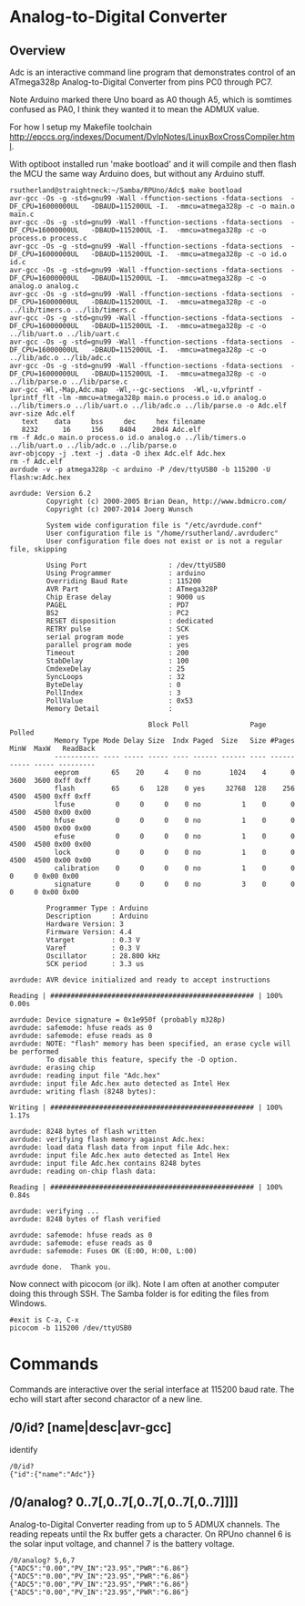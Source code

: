 # Analog-to-Digital Converter

## Overview

Adc is an interactive command line program that demonstrates control of an ATmega328p Analog-to-Digital Converter from pins PC0 through PC7. 

Note Arduino marked there Uno board as A0 though A5, which is somtimes confused as PA0, I think they wanted it to mean the ADMUX value. 

For how I setup my Makefile toolchain <http://epccs.org/indexes/Document/DvlpNotes/LinuxBoxCrossCompiler.html>.

With optiboot installed run 'make bootload' and it will compile and then flash the MCU the same way Arduino does, but without any Arduino stuff.

``` 
rsutherland@straightneck:~/Samba/RPUno/Adc$ make bootload
avr-gcc -Os -g -std=gnu99 -Wall -ffunction-sections -fdata-sections  -DF_CPU=16000000UL   -DBAUD=115200UL -I.  -mmcu=atmega328p -c -o main.o main.c
avr-gcc -Os -g -std=gnu99 -Wall -ffunction-sections -fdata-sections  -DF_CPU=16000000UL   -DBAUD=115200UL -I.  -mmcu=atmega328p -c -o process.o process.c
avr-gcc -Os -g -std=gnu99 -Wall -ffunction-sections -fdata-sections  -DF_CPU=16000000UL   -DBAUD=115200UL -I.  -mmcu=atmega328p -c -o id.o id.c
avr-gcc -Os -g -std=gnu99 -Wall -ffunction-sections -fdata-sections  -DF_CPU=16000000UL   -DBAUD=115200UL -I.  -mmcu=atmega328p -c -o analog.o analog.c
avr-gcc -Os -g -std=gnu99 -Wall -ffunction-sections -fdata-sections  -DF_CPU=16000000UL   -DBAUD=115200UL -I.  -mmcu=atmega328p -c -o ../lib/timers.o ../lib/timers.c
avr-gcc -Os -g -std=gnu99 -Wall -ffunction-sections -fdata-sections  -DF_CPU=16000000UL   -DBAUD=115200UL -I.  -mmcu=atmega328p -c -o ../lib/uart.o ../lib/uart.c
avr-gcc -Os -g -std=gnu99 -Wall -ffunction-sections -fdata-sections  -DF_CPU=16000000UL   -DBAUD=115200UL -I.  -mmcu=atmega328p -c -o ../lib/adc.o ../lib/adc.c
avr-gcc -Os -g -std=gnu99 -Wall -ffunction-sections -fdata-sections  -DF_CPU=16000000UL   -DBAUD=115200UL -I.  -mmcu=atmega328p -c -o ../lib/parse.o ../lib/parse.c
avr-gcc -Wl,-Map,Adc.map  -Wl,--gc-sections  -Wl,-u,vfprintf -lprintf_flt -lm -mmcu=atmega328p main.o process.o id.o analog.o ../lib/timers.o ../lib/uart.o ../lib/adc.o ../lib/parse.o -o Adc.elf
avr-size Adc.elf
   text    data     bss     dec     hex filename
   8232      16     156    8404    20d4 Adc.elf
rm -f Adc.o main.o process.o id.o analog.o ../lib/timers.o ../lib/uart.o ../lib/adc.o ../lib/parse.o
avr-objcopy -j .text -j .data -O ihex Adc.elf Adc.hex
rm -f Adc.elf
avrdude -v -p atmega328p -c arduino -P /dev/ttyUSB0 -b 115200 -U flash:w:Adc.hex

avrdude: Version 6.2
         Copyright (c) 2000-2005 Brian Dean, http://www.bdmicro.com/
         Copyright (c) 2007-2014 Joerg Wunsch

         System wide configuration file is "/etc/avrdude.conf"
         User configuration file is "/home/rsutherland/.avrduderc"
         User configuration file does not exist or is not a regular file, skipping

         Using Port                    : /dev/ttyUSB0
         Using Programmer              : arduino
         Overriding Baud Rate          : 115200
         AVR Part                      : ATmega328P
         Chip Erase delay              : 9000 us
         PAGEL                         : PD7
         BS2                           : PC2
         RESET disposition             : dedicated
         RETRY pulse                   : SCK
         serial program mode           : yes
         parallel program mode         : yes
         Timeout                       : 200
         StabDelay                     : 100
         CmdexeDelay                   : 25
         SyncLoops                     : 32
         ByteDelay                     : 0
         PollIndex                     : 3
         PollValue                     : 0x53
         Memory Detail                 :

                                  Block Poll               Page                       Polled
           Memory Type Mode Delay Size  Indx Paged  Size   Size #Pages MinW  MaxW   ReadBack
           ----------- ---- ----- ----- ---- ------ ------ ---- ------ ----- ----- ---------
           eeprom        65    20     4    0 no       1024    4      0  3600  3600 0xff 0xff
           flash         65     6   128    0 yes     32768  128    256  4500  4500 0xff 0xff
           lfuse          0     0     0    0 no          1    0      0  4500  4500 0x00 0x00
           hfuse          0     0     0    0 no          1    0      0  4500  4500 0x00 0x00
           efuse          0     0     0    0 no          1    0      0  4500  4500 0x00 0x00
           lock           0     0     0    0 no          1    0      0  4500  4500 0x00 0x00
           calibration    0     0     0    0 no          1    0      0     0     0 0x00 0x00
           signature      0     0     0    0 no          3    0      0     0     0 0x00 0x00

         Programmer Type : Arduino
         Description     : Arduino
         Hardware Version: 3
         Firmware Version: 4.4
         Vtarget         : 0.3 V
         Varef           : 0.3 V
         Oscillator      : 28.800 kHz
         SCK period      : 3.3 us

avrdude: AVR device initialized and ready to accept instructions

Reading | ################################################## | 100% 0.00s

avrdude: Device signature = 0x1e950f (probably m328p)
avrdude: safemode: hfuse reads as 0
avrdude: safemode: efuse reads as 0
avrdude: NOTE: "flash" memory has been specified, an erase cycle will be performed
         To disable this feature, specify the -D option.
avrdude: erasing chip
avrdude: reading input file "Adc.hex"
avrdude: input file Adc.hex auto detected as Intel Hex
avrdude: writing flash (8248 bytes):

Writing | ################################################## | 100% 1.17s

avrdude: 8248 bytes of flash written
avrdude: verifying flash memory against Adc.hex:
avrdude: load data flash data from input file Adc.hex:
avrdude: input file Adc.hex auto detected as Intel Hex
avrdude: input file Adc.hex contains 8248 bytes
avrdude: reading on-chip flash data:

Reading | ################################################## | 100% 0.84s

avrdude: verifying ...
avrdude: 8248 bytes of flash verified

avrdude: safemode: hfuse reads as 0
avrdude: safemode: efuse reads as 0
avrdude: safemode: Fuses OK (E:00, H:00, L:00)

avrdude done.  Thank you.

``` 

Now connect with picocom (or ilk). Note I am often at another computer doing this through SSH. The Samba folder is for editing the files from Windows.


``` 
#exit is C-a, C-x
picocom -b 115200 /dev/ttyUSB0
``` 

# Commands

Commands are interactive over the serial interface at 115200 baud rate. The echo will start after second charactor of a new line. 

## /0/id? [name|desc|avr-gcc]

identify 

``` 
/0/id?
{"id":{"name":"Adc"}}
```

##  /0/analog? 0..7[,0..7[,0..7[,0..7[,0..7]]]]    

Analog-to-Digital Converter reading from up to 5 ADMUX channels. The reading repeats until the Rx buffer gets a character. On RPUno channel 6 is the solar input voltage, and channel 7 is the battery voltage.

``` 
/0/analog? 5,6,7
{"ADC5":"0.00","PV_IN":"23.95","PWR":"6.86"}
{"ADC5":"0.00","PV_IN":"23.95","PWR":"6.86"}
{"ADC5":"0.00","PV_IN":"23.95","PWR":"6.86"}
{"ADC5":"0.00","PV_IN":"23.95","PWR":"6.86"}
```